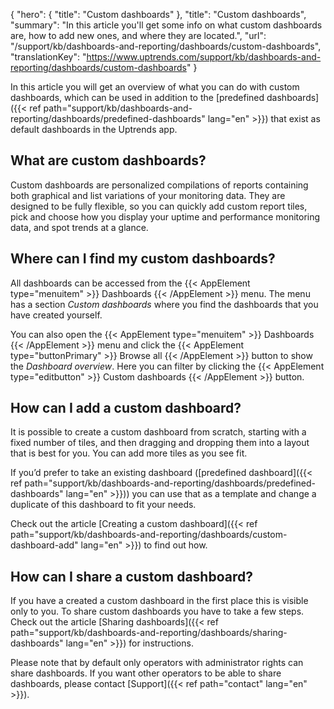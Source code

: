 {
  "hero": {
    "title": "Custom dashboards"
  },
  "title": "Custom dashboards",
  "summary": "In this article you'll get some info on what custom dashboards are, how to add new ones, and where they are located.",
  "url": "/support/kb/dashboards-and-reporting/dashboards/custom-dashboards",
  "translationKey": "https://www.uptrends.com/support/kb/dashboards-and-reporting/dashboards/custom-dashboards"
}

In this article you will get an overview of what you can do with custom dashboards, which can be used in addition to the [predefined dashboards]({{< ref path="support/kb/dashboards-and-reporting/dashboards/predefined-dashboards" lang="en" >}}) that exist as default dashboards in the Uptrends app.

## What are custom dashboards?

Custom dashboards are personalized compilations of reports containing both graphical and list variations of your monitoring data. They are designed to be fully flexible, so you can quickly add custom report tiles, pick and choose how you display your uptime and performance monitoring data, and spot trends at a glance.

## Where can I find my custom dashboards?

All dashboards can be accessed from the {{< AppElement type="menuitem" >}} Dashboards {{< /AppElement >}} menu. The menu has a section *Custom dashboards* where you find the dashboards that you have created yourself. 

You can also open the {{< AppElement type="menuitem" >}} Dashboards {{< /AppElement >}} menu and click the {{< AppElement type="buttonPrimary" >}} Browse all {{< /AppElement >}} button to show the *Dashboard overview*. Here you can filter by clicking the {{< AppElement type="editbutton" >}} Custom dashboards {{< /AppElement >}} button.

## How can I add a custom dashboard?

It is possible to create a custom dashboard from scratch, starting with a fixed number of tiles, and then dragging and dropping them into a layout that is best for you. You can add more tiles as you see fit.

If you’d prefer to take an existing dashboard ([predefined dashboard]({{< ref path="support/kb/dashboards-and-reporting/dashboards/predefined-dashboards" lang="en" >}})) you can use that as a template and change a duplicate of this dashboard to fit your needs.

Check out the article [Creating a custom dashboard]({{< ref path="support/kb/dashboards-and-reporting/dashboards/custom-dashboard-add" lang="en" >}}) to find out how.

## How can I share a custom dashboard?

If you have a created a custom dashboard in the first place this is visible only to you. To share custom dashboards you have to take a few steps. Check out the article [Sharing dashboards]({{< ref path="support/kb/dashboards-and-reporting/dashboards/sharing-dashboards" lang="en" >}}) for instructions.

Please note that by default only operators with administrator rights can share dashboards. If you want other operators to be able to share dashboards, please contact [Support]({{< ref path="contact" lang="en" >}}).